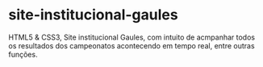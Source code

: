 # site-institucional-gaules
 HTML5 & CSS3, Site institucional Gaules, com intuito de acmpanhar todos os resultados dos campeonatos acontecendo em tempo real, entre outras funções.
